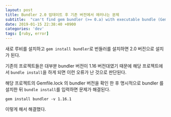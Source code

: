 ```yaml
---
layout: post
title: Bundler 2.0 업데이트 후 기존 버전에서 에러나는 문제
subtitle:  "can't find gem bundler (>= 0.a) with executable bundle (Gem::GemNotFoundException) 에러 발생시 처리 방법"
date: 2019-01-15 22:38:40 +0900
categories: 'dev'
tags: [ruby, error]
---
```


새로 루비를 설치하고 `gem install bundler`로 번들러를 설치하면 2.0 버전으로 설치가 된다.

기존의 프로젝트들은 대부분 bundler 버전이 1.16 버전대였기 때문에 해당 프로젝트에서 `bundle install`을 하게 되면 이런 오류가 난 것으로 판단된다.

해당 프로젝트의 Gemfile.lock 의 bundler 버전을 확인 한 후 명시적으로 bundler 를 설치한 뒤 `bundle install`를 입력하면
문제가 해결된다.

`gem install bundler -v 1.16.1` 

이렇게 해서 해결했다.
